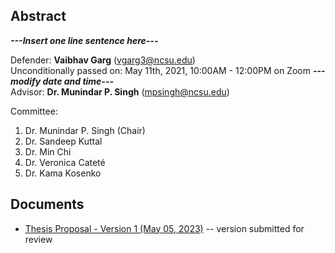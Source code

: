 ## Abstract

***---Insert one line sentence here---***

Defender: **Vaibhav Garg** ([vgarg3@ncsu.edu](mailto:vgarg3@ncsu.edu))  
Unconditionally passed on: May 11th, 2021, 10:00AM - 12:00PM on Zoom ***---modify date and time---***  
Advisor: **Dr. Munindar P. Singh** ([mpsingh@ncsu.edu](mailto:mpsingh@ncsu.edu))    


Committee:
1. Dr. Munindar P. Singh (Chair)
1. Dr. Sandeep Kuttal
1. Dr. Min Chi
1. Dr. Veronica Cateté 
1. Dr. Kama Kosenko
  
  
  


## Documents

  * [Thesis Proposal - Version 1 (May 05, 2023)](https://github.com/Vaibhav-g/phd_prelims/blob/main/Thesis_Proposal.pdf) -- version submitted for review
  
